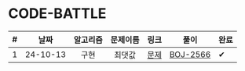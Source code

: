 # CODE-BATTLE

|  #  |   날짜   | 알고리즘 | 문제이름 |                     링크                     |                                                              풀이                                                              | 완료 |
| :-: | :------: | :------: | :------: | :------------------------------------------: | :----------------------------------------------------------------------------------------------------------------------------: | ---- |
|  1  | 24-10-13 |   구현   |  최댓값  | [문제](https://www.acmicpc.net/problem/2566) | [BOJ-2566](https://github.com/Hugekyung/code-battle/blob/main/baekjoon/%EA%B5%AC%ED%98%84/%EC%B5%9C%EB%8C%93%EA%B0%92_2566.py) | ✔    |
